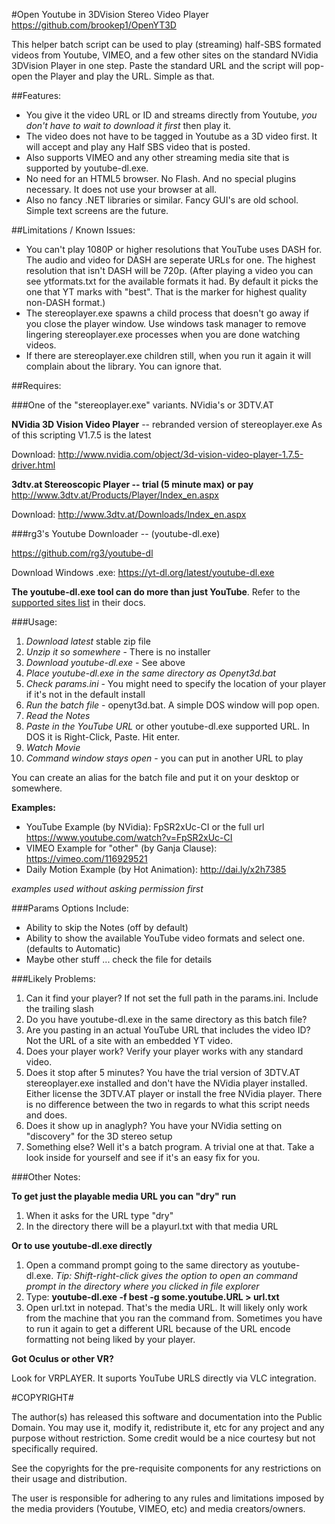 #Open Youtube in 3DVision Stereo Video Player
https://github.com/brookep1/OpenYT3D

This helper batch script can be used to play (streaming) half-SBS formated videos from Youtube, VIMEO, and a few other sites on the standard NVidia 3DVision Player in one step. Paste the standard URL and the script will pop-open the Player and play the URL. Simple as that.

##Features:

- You give it the video URL or ID and streams directly from Youtube, *you don't have to wait to download it first* then play it. 
- The video does not have to be tagged in Youtube as a 3D video first. It will accept and play any Half SBS video that is posted.
- Also supports VIMEO and any other streaming media site that is supported by youtube-dl.exe. 
- No need for an HTML5 browser. No Flash. And no special plugins necessary. It does not use your browser at all. 
- Also no fancy .NET libraries or similar. Fancy GUI's are old school. Simple text screens are the future.

##Limitations / Known Issues:

- You can't play 1080P or higher resolutions that YouTube uses DASH for. The audio and video for DASH are seperate URLs for one. The highest resolution that isn't DASH will be 720p. (After playing a video you can see ytformats.txt for the available formats it had. By default it picks the one that YT marks with "best". That is the marker for highest quality non-DASH format.)
- The stereoplayer.exe spawns a child process that doesn't go away if you close the player window. Use windows task manager to remove lingering stereoplayer.exe processes when you are done watching videos.
- If there are stereoplayer.exe children still, when you run it again it will complain about the library. You can ignore that.

##Requires:

###One of the "stereoplayer.exe" variants. NVidia's or 3DTV.AT

**NVidia 3D Vision Video Player** -- rebranded version of stereoplayer.exe
As of this scripting V1.7.5 is the latest

Download: http://www.nvidia.com/object/3d-vision-video-player-1.7.5-driver.html

**3dtv.at Stereoscopic Player -- trial (5 minute max) or pay**
http://www.3dtv.at/Products/Player/Index_en.aspx

Download: http://www.3dtv.at/Downloads/Index_en.aspx

###rg3's Youtube Downloader -- (youtube-dl.exe)

https://github.com/rg3/youtube-dl

Download Windows .exe: https://yt-dl.org/latest/youtube-dl.exe

**The youtube-dl.exe tool can do more than just YouTube**. Refer to the [supported sites list](https://github.com/rg3/youtube-dl/blob/master/docs/supportedsites.md) in their docs.

###Usage:

1. *Download latest* stable zip file
2. *Unzip it so somewhere* - There is no installer
2. *Download youtube-dl.exe* - See above
2. *Place youtube-dl.exe in the same directory as Openyt3d.bat*
3. *Check params.ini* - You might need to specify the location of your player if it's not in the default install 
4. *Run the batch file* - openyt3d.bat. A simple DOS window will pop open.
5. *Read the Notes*
6. *Paste in the YouTube URL* or other youtube-dl.exe supported URL. In DOS it is Right-Click, Paste. Hit enter.
7. *Watch Movie*
8. *Command window stays open* - you can put in another URL to play

You can create an alias for the batch file and put it on your desktop or somewhere.

**Examples:**

- YouTube Example (by NVidia): FpSR2xUc-CI or the full url https://www.youtube.com/watch?v=FpSR2xUc-CI
- VIMEO Example for "other" (by Ganja Clause):  https://vimeo.com/116929521
- Daily Motion Example (by Hot Animation): http://dai.ly/x2h7385

*examples used without asking permission first* 

###Params Options Include:
- Ability to skip the Notes (off by default)
- Ability to show the available YouTube video formats and select one. (defaults to Automatic)
- Maybe other stuff ... check the file for details

###Likely Problems:
1. Can it find your player? If not set the full path in the params.ini. Include the trailing slash
2. Do you have youtube-dl.exe in the same directory as this batch file?
3. Are you pasting in an actual YouTube URL that includes the video ID? Not the URL of a site with an embedded YT video.
4. Does your player work? Verify your player works with any standard video.
5. Does it stop after 5 minutes? You have the trial version of 3DTV.AT stereoplayer.exe installed and don't have the NVidia player installed. Either license the 3DTV.AT player or install the free NVidia player. There is no difference between the two in regards to what this script needs and does.
6. Does it show up in anaglyph? You have your NVidia setting on "discovery" for the 3D stereo setup
7. Something else? Well it's a batch program. A trivial one at that. Take a look inside for yourself and see if it's an easy fix for you.

###Other Notes:

**To get just the playable media URL you can "dry" run**

1. When it asks for the URL type "dry"
2. In the directory there will be a playurl.txt with that media URL

**Or to use youtube-dl.exe directly**

1. Open a command prompt going to the same directory as youtube-dl.exe. 
    *Tip: Shift-right-click gives the option to open an command prompt in the directory where you clicked in file explorer*
2. Type: **youtube-dl.exe -f best -g some.youtube.URL > url.txt**
3. Open url.txt in notepad. That's the media URL. It will likely only work from the machine that you ran the command from. Sometimes you have to run it again to get a different URL because of the URL encode formatting not being liked by your player.

**Got Oculus or other VR?**

Look for VRPLAYER. It suports YouTube URLS directly via VLC integration.

#COPYRIGHT#

The author(s) has released this software and documentation into the Public Domain. You may use it, modify it, redistribute it, etc for any project and any purpose without restriction. Some credit would be a nice courtesy but not specifically required.

See the copyrights for the pre-requisite components for any restrictions on their usage and distribution.

The user is responsible for adhering to any rules and limitations imposed by the media providers (Youtube, VIMEO, etc) and media creators/owners. 
